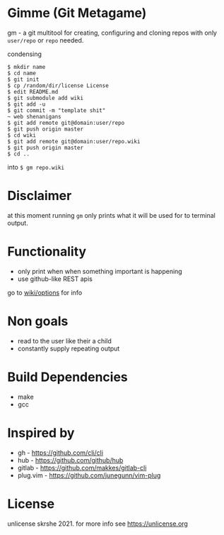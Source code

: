 # Gimme (Git Metagame)
gm - a git multitool for creating, configuring and cloning
repos with only `user/repo` or `repo` needed.

condensing
```console
$ mkdir name
$ cd name
$ git init
$ cp /random/dir/license License
$ edit README.md
$ git submodule add wiki
$ git add -u
$ git commit -m "template shit"
~ web shenanigans
$ git add remote git@domain:user/repo
$ git push origin master
$ cd wiki
$ git add remote git@domain:user/repo.wiki
$ git push origin master
$ cd ..
```
into `$ gm repo.wiki`

# Disclaimer
at this moment running `gm` only prints what it will be used for to terminal output.

# Functionality
- only print when when something important is happening
- use github-like REST apis

go to [wiki/options](options.md) for info

# Non goals
- read to the user like their a child
- constantly supply repeating output


# Build Dependencies
- make
- gcc

# Inspired by
- gh - <https://github.com/cli/cli>
- hub - <https://github.com/github/hub>
- gitlab - <https://github.com/makkes/gitlab-cli>
- plug.vim - <https://github.com/junegunn/vim-plug>

# License
unlicense skrshe 2021. for more info see <https://unlicense.org>
